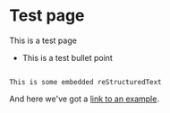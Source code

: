 # Test page

This is a test page

* This is a test bullet point

```eval_rst

This is some embedded reStructuredText

```

And here we've got a [link to an example](https://example.com).

